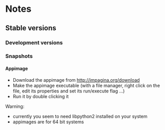 # Notes

## Stable versions

### Development versions

### Snapshots

#### Appimage

- Download the appimage from http://impagina.org/download
- Make the appimage executable (with a file manager, right click on the file, edit its properties and set its run/execute flag ...)
- Run it by double clicking it

Warning:
- currently you seem to need libpython2 installed on your system
- appimages are for 64 bit systems
